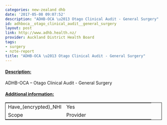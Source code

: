```yaml
---
categories: new-zealand dhb
date: '2017-05-08 09:07:52'
description: "ADHB-OCA \u2013 Otago Clinical Audit - General Surgery"
id: adhboca__otago_clinical_audit__general_surgery
layout: post
link: http://www.adhb.health.nz/
provider: Auckland District Health Board
tags:
- surgery
- nzte-report
title: "ADHB-OCA \u2013 Otago Clinical Audit - General Surgery"
---
```



 <h4> <u>Description:</u> </h4>
ADHB-OCA – Otago Clinical Audit - General Surgery
 <h4> <u>Additional information:</u> </h4>
 <table style="border: 1px solid">
 <tr> <td width="40%">Have_(encrypted)_NHI</td> <td>Yes</td> </tr>
 <tr> <td width="40%">Scope</td> <td>Provider</td> </tr>
 </table>